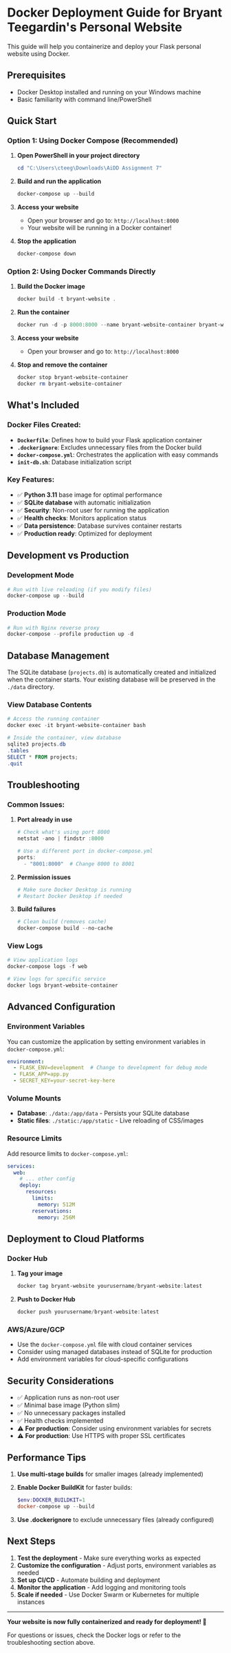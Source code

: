# Docker Deployment Guide for Bryant Teegardin's Personal Website

This guide will help you containerize and deploy your Flask personal website using Docker.

## Prerequisites

- Docker Desktop installed and running on your Windows machine
- Basic familiarity with command line/PowerShell

## Quick Start

### Option 1: Using Docker Compose (Recommended)

1. **Open PowerShell in your project directory**
   ```powershell
   cd "C:\Users\cteeg\Downloads\AiDD Assignment 7"
   ```

2. **Build and run the application**
   ```powershell
   docker-compose up --build
   ```

3. **Access your website**
   - Open your browser and go to: `http://localhost:8000`
   - Your website will be running in a Docker container!

4. **Stop the application**
   ```powershell
   docker-compose down
   ```

### Option 2: Using Docker Commands Directly

1. **Build the Docker image**
   ```powershell
   docker build -t bryant-website .
   ```

2. **Run the container**
   ```powershell
   docker run -d -p 8000:8000 --name bryant-website-container bryant-website
   ```

3. **Access your website**
   - Open your browser and go to: `http://localhost:8000`

4. **Stop and remove the container**
   ```powershell
   docker stop bryant-website-container
   docker rm bryant-website-container
   ```

## What's Included

### Docker Files Created:
- **`Dockerfile`**: Defines how to build your Flask application container
- **`.dockerignore`**: Excludes unnecessary files from the Docker build
- **`docker-compose.yml`**: Orchestrates the application with easy commands
- **`init-db.sh`**: Database initialization script

### Key Features:
- ✅ **Python 3.11** base image for optimal performance
- ✅ **SQLite database** with automatic initialization
- ✅ **Security**: Non-root user for running the application
- ✅ **Health checks**: Monitors application status
- ✅ **Data persistence**: Database survives container restarts
- ✅ **Production ready**: Optimized for deployment

## Development vs Production

### Development Mode
```powershell
# Run with live reloading (if you modify files)
docker-compose up --build
```

### Production Mode
```powershell
# Run with Nginx reverse proxy
docker-compose --profile production up -d
```

## Database Management

The SQLite database (`projects.db`) is automatically created and initialized when the container starts. Your existing database will be preserved in the `./data` directory.

### View Database Contents
```powershell
# Access the running container
docker exec -it bryant-website-container bash

# Inside the container, view database
sqlite3 projects.db
.tables
SELECT * FROM projects;
.quit
```

## Troubleshooting

### Common Issues:

1. **Port already in use**
   ```powershell
   # Check what's using port 8000
   netstat -ano | findstr :8000
   
   # Use a different port in docker-compose.yml
   ports:
     - "8001:8000"  # Change 8000 to 8001
   ```

2. **Permission issues**
   ```powershell
   # Make sure Docker Desktop is running
   # Restart Docker Desktop if needed
   ```

3. **Build failures**
   ```powershell
   # Clean build (removes cache)
   docker-compose build --no-cache
   ```

### View Logs
```powershell
# View application logs
docker-compose logs -f web

# View logs for specific service
docker logs bryant-website-container
```

## Advanced Configuration

### Environment Variables
You can customize the application by setting environment variables in `docker-compose.yml`:

```yaml
environment:
  - FLASK_ENV=development  # Change to development for debug mode
  - FLASK_APP=app.py
  - SECRET_KEY=your-secret-key-here
```

### Volume Mounts
- **Database**: `./data:/app/data` - Persists your SQLite database
- **Static files**: `./static:/app/static` - Live reloading of CSS/images

### Resource Limits
Add resource limits to `docker-compose.yml`:
```yaml
services:
  web:
    # ... other config
    deploy:
      resources:
        limits:
          memory: 512M
        reservations:
          memory: 256M
```

## Deployment to Cloud Platforms

### Docker Hub
1. **Tag your image**
   ```powershell
   docker tag bryant-website yourusername/bryant-website:latest
   ```

2. **Push to Docker Hub**
   ```powershell
   docker push yourusername/bryant-website:latest
   ```

### AWS/Azure/GCP
- Use the `docker-compose.yml` file with cloud container services
- Consider using managed databases instead of SQLite for production
- Add environment variables for cloud-specific configurations

## Security Considerations

- ✅ Application runs as non-root user
- ✅ Minimal base image (Python slim)
- ✅ No unnecessary packages installed
- ✅ Health checks implemented
- ⚠️ **For production**: Consider using environment variables for secrets
- ⚠️ **For production**: Use HTTPS with proper SSL certificates

## Performance Tips

1. **Use multi-stage builds** for smaller images (already implemented)
2. **Enable Docker BuildKit** for faster builds:
   ```powershell
   $env:DOCKER_BUILDKIT=1
   docker-compose up --build
   ```

3. **Use .dockerignore** to exclude unnecessary files (already configured)

## Next Steps

1. **Test the deployment** - Make sure everything works as expected
2. **Customize the configuration** - Adjust ports, environment variables as needed
3. **Set up CI/CD** - Automate building and deployment
4. **Monitor the application** - Add logging and monitoring tools
5. **Scale if needed** - Use Docker Swarm or Kubernetes for multiple instances

---

**Your website is now fully containerized and ready for deployment! 🚀**

For questions or issues, check the Docker logs or refer to the troubleshooting section above.
